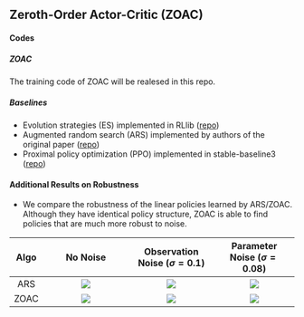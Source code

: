 <style>
table th:first-of-type {
    width: 10%;
}
table th:nth-of-type(2) {
    width: 30%;
}
table th:nth-of-type(3) {
    width: 30%;
}
</style>

## Zeroth-Order Actor-Critic (ZOAC)
#### Codes
##### ZOAC
The training code of ZOAC will be realesed in this repo.
##### Baselines
* Evolution strategies (ES) implemented in RLlib ([repo](https://github.com/ray-project/ray/tree/master/rllib))
* Augmented random search (ARS) implemented by authors of the original paper ([repo](https://github.com/modestyachts/ARS))
* Proximal policy optimization (PPO) implemented in stable-baseline3 ([repo](https://github.com/DLR-RM/stable-baselines3))
#### Additional Results on Robustness
* We compare the robustness of the linear policies learned by ARS/ZOAC. Although they have identical policy structure, ZOAC is able to find policies that are much more robust to noise.

| Algo | No Noise | Observation Noise $(\sigma=0.1)$| Parameter Noise $(\sigma=0.08)$ |
|:---:|:---:|:---:|:---:|
| ARS | ![](./figure/robust/ars_400.gif)  | ![](./figure/robust/ars_400_obs0.1.gif) | ![](./figure/robust/ars_300_para0.08.gif) |
| ZOAC | ![](./figure/robust/zoacmat_300.gif)  | ![](./figure/robust/zoacmat_300_obs0.1.gif) | ![](./figure/robust/zoacmat_300_para0.08.gif) |